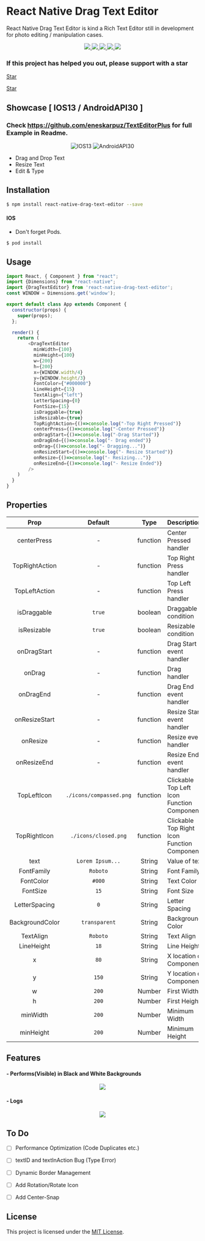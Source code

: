 
# React Native Drag Text Editor

React Native Drag Text Editor is kind a Rich Text Editor still in development for photo editing / manipulation cases.

<p align="center">
  <a href="https://www.npmjs.com/package/react-native-drag-text-editor">
<img src="https://img.shields.io/badge/dynamic/json?color=success&label=npm&query=version&url=https%3A%2F%2Fraw.githubusercontent.com%2Feneskarpuz%2Freact-native-drag-text-editor%2Fmaster%2Fpackage.json&style=flat-square"/> 
  <img src="https://img.shields.io/npm/dm/react-native-text-prototype?style=flat-square"/>
  <img src="https://img.shields.io/npm/l/react-native-drag-text-editor?style=flat-square"/> 
  <img src="https://img.shields.io/badge/platform-%20IOS%20%7C%20Android%20-black?style=flat-square"/> 
  <img src="https://img.shields.io/github/languages/code-size/eneskarpuz/react-native-drag-text-editor?style=flat-square"/> 
</a>
</p>

###  If this project has helped you out, please support with a star  

<a class="github-button" href="https://github.com/eneskarpuz/react-native-drag-text-editor" data-color-scheme="no-preference: dark; light: dark; dark: dark;" data-icon="octicon-star" data-size="large" data-show-count="true" aria-label="Star eneskarpuz/react-native-drag-text-editor on GitHub">Star</a>
<!-- Place this tag where you want the button to render. -->
<a class="github-button" href="https://github.com/eneskarpuz/react-native-drag-text-editor" data-icon="octicon-star" data-size="large" data-show-count="true" aria-label="Star eneskarpuz/react-native-drag-text-editor on GitHub">Star</a>


## Showcase [ IOS13 / AndroidAPI30 ]
### Check https://github.com/eneskarpuz/TextEditorPlus for full Example in Readme.

<p align="center">
  <img src="https://github.com/eneskarpuz/TextEditorPlus/blob/master/gifs/wIOS.gif" alt="IOS13"/>
  <img src="https://github.com/eneskarpuz/TextEditorPlus/blob/master/gifs/wpAndro.gif" alt="AndroidAPI30"/>
</p> 

  - Drag and Drop Text
  - Resize Text
  - Edit & Type 

## Installation

```sh
$ npm install react-native-drag-text-editor --save
```

#### IOS 

- Don't forget Pods.

```sh
$ pod install
```

## Usage

```javascript  
import React, { Component } from "react";
import {Dimensions} from "react-native";
import {DragTextEditor} from 'react-native-drag-text-editor';
const WINDOW = Dimensions.get('window');

export default class App extends Component {
  constructor(props) {
    super(props);
  };

  render() {
    return (  
        <DragTextEditor
          minWidth={100}
          minHeight={100}
          w={200}
          h={200}
          x={WINDOW.width/4}
          y={WINDOW.height/3}
          FontColor={"#000000"}
          LineHeight={15}
          TextAlign={"left"}
          LetterSpacing={0}
          FontSize={15}
          isDraggable={true}
          isResizable={true}
          TopRightAction={()=>console.log("-Top Right Pressed")}
          centerPress={()=>console.log("-Center Pressed")} 
          onDragStart={()=>console.log("-Drag Started")}
          onDragEnd={()=>console.log("- Drag ended")}
          onDrag={()=>console.log("- Dragging...")}
          onResizeStart={()=>console.log("- Resize Started")}
          onResize={()=>console.log("- Resizing...")}
          onResizeEnd={()=>console.log("- Resize Ended")}
        /> 
    )
  }
}

```

## Properties

|    Prop    |   Default     |  Type     |  Description  |
| :--------------: |:------------------:| :----------------:|:------------------------|
|centerPress               |  -    |    function      | Center Pressed handler |
|TopRightAction               | -          |    function      | Top Right Press handler |
|TopLeftAction               | -          |    function     |Top Left Press handler |
|isDraggable               | `true`          |    boolean      | Draggable condition |
|isResizable               | `true`          |    boolean    |Resizable condition|
|onDragStart               | -        |    function      | Drag Start event handler|
|onDrag               | -          |    function      | Drag handler |
|onDragEnd               | -          |    function      |Drag End event handler |
|onResizeStart               | -          |    function      | Resize Start event handler |
|onResize            | -        |    function      | Resize event handler |
|onResizeEnd| -          |    function      | Resize End event handler |
| TopLeftIcon| `./icons/compassed.png`| function | Clickable Top Left Icon Function Component |
 | TopRightIcon | `./icons/closed.png`| function | Clickable Top Right Icon Function Component |   
 |text               | `Lorem Ipsum...`          |    String      | Value of text |
 |FontFamily        | `Roboto`  | String|Font Family|
 |FontColor     | `#000`  | String | Text Color|
 |FontSize    | `15`  | String|Font Size|
 |LetterSpacing   | `0`  | String|Letter Spacing|
 |BackgroundColor   | `transparent`  | String|Background Color|
 |TextAlign   | `Roboto`  | String|Text Align| 
 |LineHeight   | `18`  | String|Line Height|
 | x   | `80`  | String|X location of Components|
 |y   | `150`  | String| Y location of Components|
  |w  | `200`  | Number| First Width |
  |h   | `200`  | Number| First Height |
  |minWidth   | `200`  | Number| Minimum Width |
  |minHeight   | `200`  | Number| Minimum Height |

## Features

#### - Performs(Visible) in Black and White Backgrounds

<p align="center">
<img src="https://github.com/eneskarpuz/TextEditorPlus/blob/master/gifs/borderinfo.gif"/>
</p>

#### - Logs  

<p align="center">
<img src="https://github.com/eneskarpuz/TextEditorPlus/blob/master/gifs/draginfo.gif"/>
</p>

## To Do
- [ ] Performance Optimization (Code Duplicates etc.)
- [ ] textID and textInAction Bug (Type Error)
- [ ] Dynamic Border Management
- [ ]  Add Rotation/Rotate Icon
- [ ]  Add Center-Snap


License
----
This project is licensed under the [MIT License](https://opensource.org/licenses/mit-license.html).
